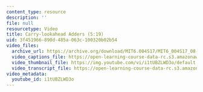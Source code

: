 ```yaml
---
content_type: resource
description: ''
file: null
resourcetype: Video
title: Carry-lookahead Adders (5:19)
uid: 3f451966-890d-485a-063c-100320b02b54
video_files:
  archive_url: https://archive.org/download/MIT6.004S17/MIT6_004S17_08-02-03_300k.mp4
  video_captions_file: https://open-learning-course-data-rc.s3.amazonaws.com/6-004-computation-structures-spring-2017/2027d92f5f03518492c8a3b8a2d4fc19_i1tUBZLWD3o.vtt
  video_thumbnail_file: https://img.youtube.com/vi/i1tUBZLWD3o/default.jpg
  video_transcript_file: https://open-learning-course-data-rc.s3.amazonaws.com/6-004-computation-structures-spring-2017/5ce748b04db04e59c66ac2c32c7b95f9_i1tUBZLWD3o.pdf
video_metadata:
  youtube_id: i1tUBZLWD3o
---
```

